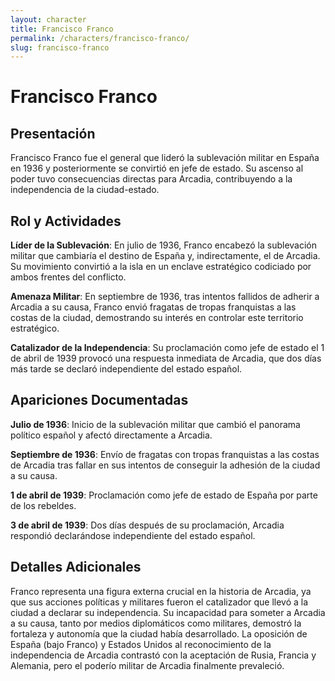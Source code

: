```yaml
---
layout: character
title: Francisco Franco
permalink: /characters/francisco-franco/
slug: francisco-franco
---
```


# Francisco Franco

## Presentación

Francisco Franco fue el general que lideró la sublevación militar en España en 1936 y posteriormente se convirtió en jefe de estado. Su ascenso al poder tuvo consecuencias directas para Arcadia, contribuyendo a la independencia de la ciudad-estado.

## Rol y Actividades

**Líder de la Sublevación**: En julio de 1936, Franco encabezó la sublevación militar que cambiaría el destino de España y, indirectamente, el de Arcadia. Su movimiento convirtió a la isla en un enclave estratégico codiciado por ambos frentes del conflicto.

**Amenaza Militar**: En septiembre de 1936, tras intentos fallidos de adherir a Arcadia a su causa, Franco envió fragatas de tropas franquistas a las costas de la ciudad, demostrando su interés en controlar este territorio estratégico.

**Catalizador de la Independencia**: Su proclamación como jefe de estado el 1 de abril de 1939 provocó una respuesta inmediata de Arcadia, que dos días más tarde se declaró independiente del estado español.

## Apariciones Documentadas

**Julio de 1936**: Inicio de la sublevación militar que cambió el panorama político español y afectó directamente a Arcadia.

**Septiembre de 1936**: Envío de fragatas con tropas franquistas a las costas de Arcadia tras fallar en sus intentos de conseguir la adhesión de la ciudad a su causa.

**1 de abril de 1939**: Proclamación como jefe de estado de España por parte de los rebeldes.

**3 de abril de 1939**: Dos días después de su proclamación, Arcadia respondió declarándose independiente del estado español.

## Detalles Adicionales

Franco representa una figura externa crucial en la historia de Arcadia, ya que sus acciones políticas y militares fueron el catalizador que llevó a la ciudad a declarar su independencia. Su incapacidad para someter a Arcadia a su causa, tanto por medios diplomáticos como militares, demostró la fortaleza y autonomía que la ciudad había desarrollado. La oposición de España (bajo Franco) y Estados Unidos al reconocimiento de la independencia de Arcadia contrastó con la aceptación de Rusia, Francia y Alemania, pero el poderío militar de Arcadia finalmente prevaleció.